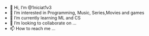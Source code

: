 - 👋 Hi, I’m @1niciat1v3
- 👀 I’m interested in Programming, Music, Series,Movies and games
- 🌱 I’m currently learning ML and CS
- 💞️ I’m looking to collaborate on ...
- 📫 How to reach me ...

<!---
1niciat1v3/1niciat1v3 is a ✨ special ✨ repository because its `README.md` (this file) appears on your GitHub profile.
You can click the Preview link to take a look at your changes.
--->
